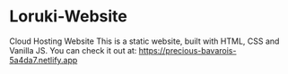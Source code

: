 # Loruki-Website
Cloud Hosting Website
This is a static website, built with HTML, CSS and Vanilla JS.
You can check it out at: https://precious-bavarois-5a4da7.netlify.app
